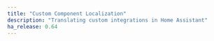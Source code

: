 ```yaml
---
title: "Custom Component Localization"
description: "Translating custom integrations in Home Assistant"
ha_release: 0.64
---
```


<script>
window.location = 'https://developers.home-assistant.io/docs/en/internationalization_custom_component_localization.html';
</script>